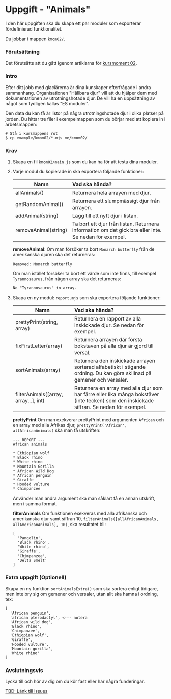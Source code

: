 # Uppgift - "Animals"

I den här uppgiften ska du skapa ett par moduler som exporterar fördefinierad funktionalitet.

Du jobbar i mappen `kmom02/`.



### Förutsättning

Det förutsätts att du gått igenom artiklarna för [kursmoment 02](../../articles/kmom02).



### Intro

Efter ditt jobb med glaciärerna är dina kunskaper efterfrågade i andra sammanhang. Organisationen "Hållbara djur" vill att du hjälper dem med dokumentationen av utrotningshotade djur. De vill ha en uppsättning av något som tydligen kallas "ES moduler".

Den data du kan få är listor på några utrotningshotade djur i olika platser på jorden. Du hittar tre filer i exempelmappen som du börjar med att kopiera in i arbetsmappen:

```console
# Stå i kursmappens rot
$ cp example/kmom02/*.mjs me/kmom02/
```



### Krav

1. Skapa en fil `kmom02/main.js` som du kan ha för att testa dina moduler.
1. Varje modul du kopierade in ska exportera följande funktioner:

    | Namn        |  Vad ska hända?  |
    | ------------- | :-----|
    | allAnimals()      | Returnera hela arrayen med djur. |
    | getRandomAnimal()   |   Returnera ett slumpmässigt djur från arrayen. |
    | addAnimal(string)  | Lägg till ett nytt djur i listan. |
    | removeAnimal(string) | Ta bort ett djur från listan. Returnera information om det gick bra eller inte. Se nedan för exempel. |

    **removeAnimal**: Om man försöker ta bort `Monarch butterfly` från de amerikanska djuren ska det returneras:
    ```console
    Removed: Monarch butterfly
    ```
    Om man istället försöker ta bort ett värde som inte finns, till exempel `Tyrannosaurus`, från någon array ska det returneras:
    ```console
    No "Tyrannosaurus" in array.
    ```

1. Skapa en ny modul: `report.mjs` som ska exportera följande funktioner:

    | Namn        | Vad ska hända?  |
    | ------------- |:-----|
    | prettyPrint(string, array) |  Returnera en rapport av alla inskickade djur. Se nedan för exempel. |
    | fixFirstLetter(array)   |   Returnera arrayen där första bokstaven på alla djur är gjord till versal. |
    | sortAnimals(array) | Returnera den inskickade arrayen sorterad alfabetiskt i stigande ordning. Du kan göra skillnad på gemener och versaler. |
    | filterAnimals([array, array...], int) | Returnera en array med alla djur som har färre eller lika många bokstäver (inte tecken) som den inskickade siffran. Se nedan för exempel. |


    **prettyPrint** Om man exekverar prettyPrint med argumenten `African` och en array med alla Afrikas djur, `prettyPrint('African', allAfricanAnimals)` ska man få utskriften:

    ```console
    --- REPORT ---
    African animals

    * Ethiopian wolf
    * Black rhino
    * White rhino
    * Mountain Gorilla
    * African Wild Dog
    * African penguin
    * Giraffe
    * Hooded vulture
    * Chimpanzee
    ```

    Använder man andra argument ska man såklart få en annan utskrift, men i samma format.

    **filterAnimals** Om funktionen exekveras med alla afrikanska och amerikanska djur samt siffran 10, `filterAnimals([allAfricanAnimals, allAmericanAnimals], 10)`, ska resultatet bli:

    ```console
    [
      'Pangolin',
      'Black rhino',
      'White rhino',
      'Giraffe',
      'Chimpanzee',
      'Delta Smelt'
    ]
    ```



### Extra uppgift (Optionell)

Skapa en ny funktion `sortAnimalsExtra()` som ska sortera enligt tidigare, men inte bry sig om gemener och versaler, utan allt ska hamna i ordning, tex:

```console
[
  'African penguin',
  'african pterodactyl', <--- notera
  'African wild dog',
  'Black rhino',
  'Chimpanzee',
  'Ethiopian wolf',
  'Giraffe',
  'Hooded vulture',
  'Mountain gorilla',
  'White rhino'
]
```



### Avslutningsvis

Lycka till och hör av dig om du kör fast eller har några funderingar.

[TBD: Länk till issues](#)
